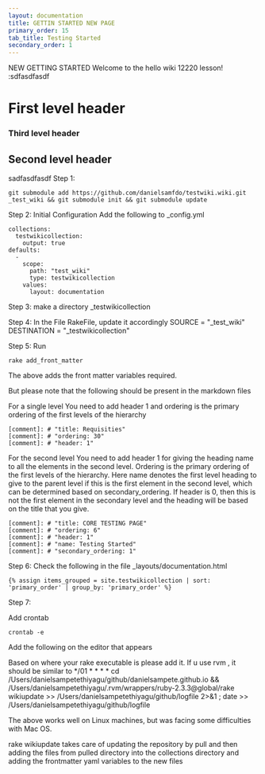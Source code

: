 ```yaml
---
layout: documentation
title: GETTIN STARTED NEW PAGE
primary_order: 15
tab_title: Testing Started
secondary_order: 1
---
```


[comment]: # "title: GETTIN STARTED NEW PAGE"
[comment]: # "ordering: 15"
[comment]: # "header: 1"  
NEW GETTING STARTED
Welcome to the hello wiki 12220 lesson! :sdfasdfasdf
# First level header

### Third level header    ###

## Second level header ######

sadfasdfasdf
Step 1:
```
git submodule add https://github.com/danielsamfdo/testwiki.wiki.git _test_wiki && git submodule init && git submodule update
```

Step 2:
Initial Configuration
Add the following to _config.yml

```
collections:
  testwikicollection:
    output: true
defaults:
  - 
    scope:
      path: "test_wiki"
      type: testwikicollection
    values:
      layout: documentation
```

Step 3:
make a directory _testwikicollection

Step 4:
In the File RakeFile, update it accordingly 
SOURCE = "_test_wiki" 
DESTINATION = "_testwikicollection"

Step 5:
Run

```
rake add_front_matter
```

The above adds the front matter variables required.

But please note that the following should be present in the markdown files
 
For a single level You need to add header 1 and ordering is the primary ordering of the first levels of the hierarchy
```
[comment]: # "title: Requisities"
[comment]: # "ordering: 30"
[comment]: # "header: 1"
```
For the second level You need to add header 1 for giving the heading name to all the elements in the second level. Ordering is the primary ordering of the first levels of the hierarchy. Here name denotes the first level heading to give to the parent level if this is the first element in the second level, which can be determined based on secondary_ordering. If header is 0, then this is not the first element in the secondary level and the heading will be based on the title that you give.

```
[comment]: # "title: CORE TESTING PAGE"
[comment]: # "ordering: 6"
[comment]: # "header: 1"
[comment]: # "name: Testing Started" 
[comment]: # "secondary_ordering: 1"
```


Step 6:
Check the following in the file _layouts/documentation.html

```
{% assign items_grouped = site.testwikicollection | sort: 'primary_order' | group_by: 'primary_order' %}
```

Step 7:

Add crontab

```
crontab -e
```
Add the following on the editor that appears

Based on where your rake executable is please add it. If u use rvm , it should be similar to 
*/01 * * * * cd /Users/danielsampetethiyagu/github/danielsampete.github.io && /Users/danielsampetethiyagu/.rvm/wrappers/ruby-2.3.3@global/rake wikiupdate >> /Users/danielsampetethiyagu/github/logfile 2>&1 ; date >> /Users/danielsampetethiyagu/github/logfile

The above works well on Linux machines, but was facing some difficulties with Mac OS.

rake wikiupdate takes care of updating the repository by pull and then adding the files from pulled directory into the collections directory and adding the frontmatter yaml variables to the new files
